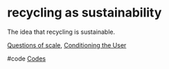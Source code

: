 # recycling as sustainability
The idea that recycling is sustainable.

[Questions of scale](output/themes/Questions%20of%20scale.md), [Conditioning the User](output/themes/Conditioning%20the%20User.md)

#code [Codes](output/codes/Codes.md)